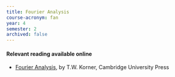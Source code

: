 ```yaml
---
title: Fourier Analysis
course-acronym: fan
year: 4
semester: 2
archived: false
---
```


#### Relevant reading available online

- [Fourier Analysis](https://discovered.ed.ac.uk/permalink/f/1s15qcp/TN_cdi_askewsholts_vlebooks_9781107702240), by T.W. Korner, Cambridge University Press
